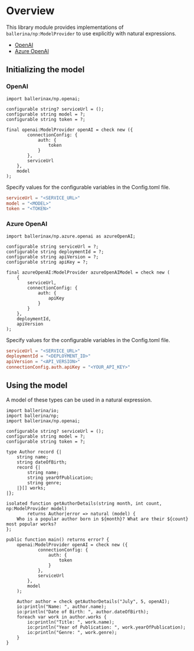 # Overview

This library module provides implementations of `ballerina/np:ModelProvider` to use explicitly with natural expressions.

- [OpenAI](#openai)
- [Azure OpenAI](#azure-openai)

## Initializing the model

### OpenAI

```ballerina
import ballerinax/np.openai;

configurable string? serviceUrl = ();
configurable string model = ?;
configurable string token = ?;

final openai:ModelProvider openAI = check new ({
        connectionConfig: {
            auth: {
                token
            }
        },
        serviceUrl
    }, 
    model
);
```

Specify values for the configurable variables in the Config.toml file.

```toml
serviceUrl = "<SERVICE_URL>"
model = "<MODEL>"
token = "<TOKEN>"
```

### Azure OpenAI

```ballerina
import ballerinax/np.azure.openai as azureOpenAI;

configurable string serviceUrl = ?;
configurable string deploymentId = ?;
configurable string apiVersion = ?;
configurable string apiKey = ?;

final azureOpenAI:ModelProvider azureOpenAIModel = check new (
    {
        serviceUrl, 
        connectionConfig: {
            auth: {
                apiKey
            }
        }
    },
    deploymentId, 
    apiVersion
);
```

Specify values for the configurable variables in the Config.toml file.

```toml
serviceUrl = "<SERVICE_URL>"
deploymentId = "<DEPLOYMENT_ID>"
apiVersion = "<API_VERSION>"
connectionConfig.auth.apiKey = "<YOUR_API_KEY>"
```

## Using the model

A model of these types can be used in a natural expression.

```ballerina
import ballerina/io;
import ballerina/np;
import ballerinax/np.openai;

configurable string? serviceUrl = ();
configurable string model = ?;
configurable string token = ?;

type Author record {| 
    string name;
    string dateOfBirth;
    record {|
        string name;
        string yearOfPublication;
        string genre;
    |}[] works;
|};

isolated function getAuthorDetails(string month, int count, np:ModelProvider model) 
        returns Author|error => natural (model) {
    Who is a popular author born in ${month}? What are their ${count} most popular works?
};

public function main() returns error? {
    openai:ModelProvider openAI = check new ({
            connectionConfig: {
                auth: {
                    token
                }
            },
            serviceUrl
        }, 
        model
    );

    Author author = check getAuthorDetails("July", 5, openAI);
    io:println("Name: ", author.name);
    io:println("Date of Birth: ", author.dateOfBirth);
    foreach var work in author.works {
        io:println("Title: ", work.name);
        io:println("Year of Publication: ", work.yearOfPublication);
        io:println("Genre: ", work.genre);
    }
}
```
